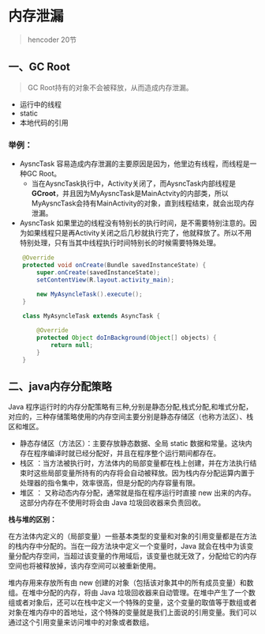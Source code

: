 # 内存泄漏
> hencoder 20节

## 一、GC Root 
> GC Root持有的对象不会被释放，从而造成内存泄漏。

- 运行中的线程
- static
- 本地代码的引用

### 举例：
- AysncTask 容易造成内存泄漏的主要原因是因为，他里边有线程，而线程是一种GC Root。
    - 当在AysncTask执行中，Activity关闭了，而AysncTask内部线程是**GCroot**，并且因为MyAysncTask是MainActvity的内部类，所以MyAysncTask会持有MainActivity的对象，直到线程结束，就会出现内存泄漏。
- AysncTask 如果里边的线程没有特别长的执行时间，是不需要特别注意的。因为如果线程只是再Activity关闭之后几秒就执行完了，他就释放了。所以不用特别处理，只有当其中线程执行时间特别长的时候需要特殊处理。
```java
    @Override
    protected void onCreate(Bundle savedInstanceState) {
        super.onCreate(savedInstanceState);
        setContentView(R.layout.activity_main);
        
        new MyAsyncleTask().execute();
    }

    class MyAsyncleTask extends AsyncTask {

        @Override
        protected Object doInBackground(Object[] objects) {
            return null;
        }
    }
```
## 二、java内存分配策略
Java 程序运行时的内存分配策略有三种,分别是静态分配,栈式分配,和堆式分配，对应的，三种存储策略使用的内存空间主要分别是静态存储区（也称方法区）、栈区和堆区。

- 静态存储区（方法区）：主要存放静态数据、全局 static 数据和常量。这块内存在程序编译时就已经分配好，并且在程序整个运行期间都存在。
- 栈区 ：当方法被执行时，方法体内的局部变量都在栈上创建，并在方法执行结束时这些局部变量所持有的内存将会自动被释放。因为栈内存分配运算内置于处理器的指令集中，效率很高，但是分配的内存容量有限。
- 堆区 ： 又称动态内存分配，通常就是指在程序运行时直接 new 出来的内存。这部分内存在不使用时将会由 Java 垃圾回收器来负责回收。

**栈与堆的区别：**

在方法体内定义的（局部变量）一些基本类型的变量和对象的引用变量都是在方法的栈内存中分配的。当在一段方法块中定义一个变量时，Java 就会在栈中为该变量分配内存空间，当超过该变量的作用域后，该变量也就无效了，分配给它的内存空间也将被释放掉，该内存空间可以被重新使用。

堆内存用来存放所有由 new 创建的对象（包括该对象其中的所有成员变量）和数组。在堆中分配的内存，将由 Java 垃圾回收器来自动管理。在堆中产生了一个数组或者对象后，还可以在栈中定义一个特殊的变量，这个变量的取值等于数组或者对象在堆内存中的首地址，这个特殊的变量就是我们上面说的引用变量。我们可以通过这个引用变量来访问堆中的对象或者数组。
